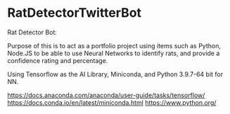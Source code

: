 # RatDetectorTwitterBot

Rat Detector Bot: 

Purpose of this is to act as a portfolio project using items such as Python, Node.JS to be able to use Neural Networks to identify rats, and provide a confidence rating and percentage. 

Using Tensorflow as the AI Library, Miniconda, and Python 3.9.7-64 bit for NN. 

https://docs.anaconda.com/anaconda/user-guide/tasks/tensorflow/
https://docs.conda.io/en/latest/miniconda.html
https://www.python.org/

